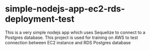 # simple-nodejs-app-ec2-rds-deployment-test

This is a very simple nodejs app which uses Sequelize to connect to a Postgres database. 
This project is used for training on AWS to test connection between EC2 instance and RDS Postgres database

